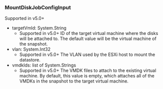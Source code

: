### MountDiskJobConfigInput
Supported in v5.0+

- targetVmId: System.String
  - Supported in v5.0+
      ID of the target virtual machine where the disks will be attached to. The default value will be the virtual machine of the snapshot.
- vlan: System.Int32
  - Supported in v5.0+
      The VLAN used by the ESXi host to mount the datastore.
- vmdkIds: list of System.Strings
  - Supported in v5.0+
      The VMDK files to attach to the existing virtual machine. By default, this value is empty, which attaches all of the VMDKs in the snapshot to the target virtual machine.

